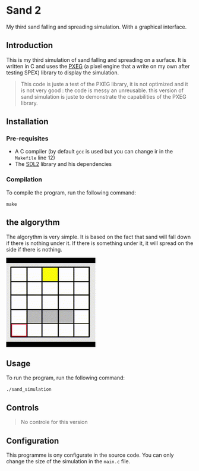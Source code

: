 # Sand 2

My third sand falling and spreading simulation. With a graphical interface.

## Introduction

This is my third simulation of sand falling and spreading on a surface. It is written in C and uses the [PXEG](https://github.com/ZiplEix/PXEG) (a pixel engine that a write on my own after testing SPEX) library to display the simulation.

> This code is juste a test of the PXEG library, it is not optimized and it is not very good : the code is messy an unreusable. this version of sand simulation is juste to demonstrate the capabilities of the PXEG library.

## Installation

### Pre-requisites

- A C compiler (by default `gcc` is used but you can change ir in the `Makefile` line 12)
- The [SDL2](https://www.libsdl.org/) library and his dependencies

### Compilation

To compile the program, run the following command:

    make

## the algorythm

The algorythm is very simple. It is based on the fact that sand will fall down if there is nothing under it. If there is something under it, it will spread on the side if there is nothing.

![Algorythm demonstration GIF](../assets/Sand_Algorythm.gif)

## Usage

To run the program, run the following command:

    ./sand_simulation

## Controls

> No controle for this version

## Configuration

This programme is ony configurate in the source code. You can only change the size of the simulation in the `main.c` file.
